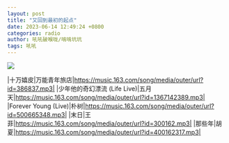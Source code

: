 ```yaml
---
layout: post
title: "又回到最初的起点"
date: 2023-06-14 12:49:24 +0800
categories: radio
author: 吼吼破喉咙/啃啃坑坑
tags: 吼吼
---
```

![]({{site.baseurl}}/images/cover_20230614.jpg)

|十万嬉皮|万能青年旅店|https://music.163.com/song/media/outer/url?id=386837.mp3|
|少年他的奇幻漂流 (Life Live)|五月天|https://music.163.com/song/media/outer/url?id=1367142389.mp3|
|Forever Young (Live)|朴树|https://music.163.com/song/media/outer/url?id=500665348.mp3|
|末日|王菲|https://music.163.com/song/media/outer/url?id=300162.mp3|
|那些年|胡夏|https://music.163.com/song/media/outer/url?id=400162317.mp3|

